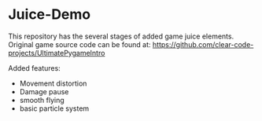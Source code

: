 # Juice-Demo

This repository has the several stages of added game juice elements.
Original game source code can be found at: https://github.com/clear-code-projects/UltimatePygameIntro

Added features:
 - Movement distortion
 - Damage pause
 - smooth flying
 - basic particle system

